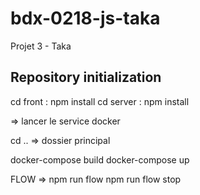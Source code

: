 # bdx-0218-js-taka
Projet 3 - Taka

## Repository initialization

cd front : npm install
cd server : npm install

=> lancer le service docker

cd .. => dossier principal

docker-compose build
docker-compose up

FLOW =>
npm run flow
npm run flow stop